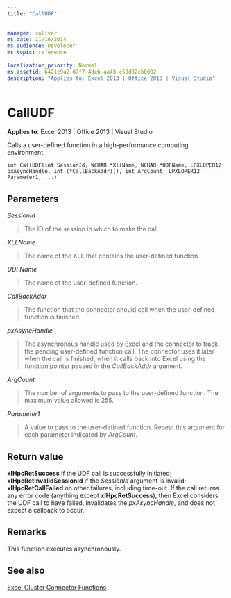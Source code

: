 ```yaml
---
title: "CallUDF"
 
 
manager: soliver
ms.date: 11/16/2014
ms.audience: Developer
ms.topic: reference
 
localization_priority: Normal
ms.assetid: 6421c9a2-07f7-4deb-aa43-c50d82cb0002
description: "Applies to: Excel 2013 | Office 2013 | Visual Studio"
---
```


# CallUDF

**Applies to**: Excel 2013 | Office 2013 | Visual Studio 
  
Calls a user-defined function in a high-performance computing environment.
  
```
int CallUDF(int SessionId, WCHAR *XllName, WCHAR *UDFName, LPXLOPER12 pxAsyncHandle, int (*CallBackAddr)(), int ArgCount, LPXLOPER12 Parameter1, ...)
```

## Parameters

 _SessionId_
  
> The ID of the session in which to make the call.
    
 _XLLName_
  
> The name of the XLL that contains the user-defined function.
    
 _UDFName_
  
> The name of the user-defined function.
    
 _CallBackAddr_
  
> The function that the connector should call when the user-defined function is finished.
    
 _pxAsyncHandle_
  
> The asynchronous handle used by Excel and the connector to track the pending user-defined function call. The connector uses it later when the call is finished, when it calls back into Excel using the function pointer passed in the  _CallBackAddr_ argument. 
    
 _ArgCount_
  
> The number of arguments to pass to the user-defined function. The maximum value allowed is 255.
    
 _Parameter1_
  
> A value to pass to the user-defined function. Repeat this argument for each parameter indicated by  _ArgCount_.
    
## Return value

 **xlHpcRetSuccess** if the UDF call is successfully initiated; **xlHpcRetInvalidSessionId** if the  _SessionId_ argument is invalid; **xlHpcRetCallFailed** on other failures, including time-out. If the call returns any error code (anything except **xlHpcRetSuccess**), then Excel considers the UDF call to have failed, invalidates the  _pxAsyncHandle_, and does not expect a callback to occur.
  
## Remarks

This function executes asynchronously.
  
## See also



[Excel Cluster Connector Functions](excel-cluster-connector-functions.md)

